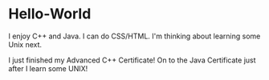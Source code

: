 # Hello-World

I enjoy C++ and Java.  I can do CSS/HTML.  I'm thinking about learning some Unix next.

I just finished my Advanced C++ Certificate!  On to the Java Certificate just after I learn some UNIX!

